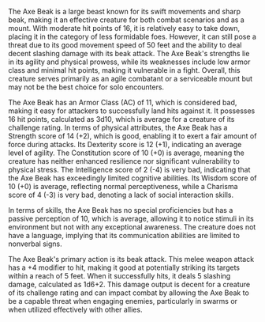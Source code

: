 The Axe Beak is a large beast known for its swift movements and sharp beak, making it an effective creature for both combat scenarios and as a mount. With moderate hit points of 16, it is relatively easy to take down, placing it in the category of less formidable foes. However, it can still pose a threat due to its good movement speed of 50 feet and the ability to deal decent slashing damage with its beak attack. The Axe Beak's strengths lie in its agility and physical prowess, while its weaknesses include low armor class and minimal hit points, making it vulnerable in a fight. Overall, this creature serves primarily as an agile combatant or a serviceable mount but may not be the best choice for solo encounters.

The Axe Beak has an Armor Class (AC) of 11, which is considered bad, making it easy for attackers to successfully land hits against it. It possesses 16 hit points, calculated as 3d10, which is average for a creature of its challenge rating. In terms of physical attributes, the Axe Beak has a Strength score of 14 (+2), which is good, enabling it to exert a fair amount of force during attacks. Its Dexterity score is 12 (+1), indicating an average level of agility. The Constitution score of 10 (+0) is average, meaning the creature has neither enhanced resilience nor significant vulnerability to physical stress. The Intelligence score of 2 (-4) is very bad, indicating that the Axe Beak has exceedingly limited cognitive abilities. Its Wisdom score of 10 (+0) is average, reflecting normal perceptiveness, while a Charisma score of 4 (-3) is very bad, denoting a lack of social interaction skills.

In terms of skills, the Axe Beak has no special proficiencies but has a passive perception of 10, which is average, allowing it to notice stimuli in its environment but not with any exceptional awareness. The creature does not have a language, implying that its communication abilities are limited to nonverbal signs.

The Axe Beak's primary action is its beak attack. This melee weapon attack has a +4 modifier to hit, making it good at potentially striking its targets within a reach of 5 feet. When it successfully hits, it deals 5 slashing damage, calculated as 1d6+2. This damage output is decent for a creature of its challenge rating and can impact combat by allowing the Axe Beak to be a capable threat when engaging enemies, particularly in swarms or when utilized effectively with other allies.